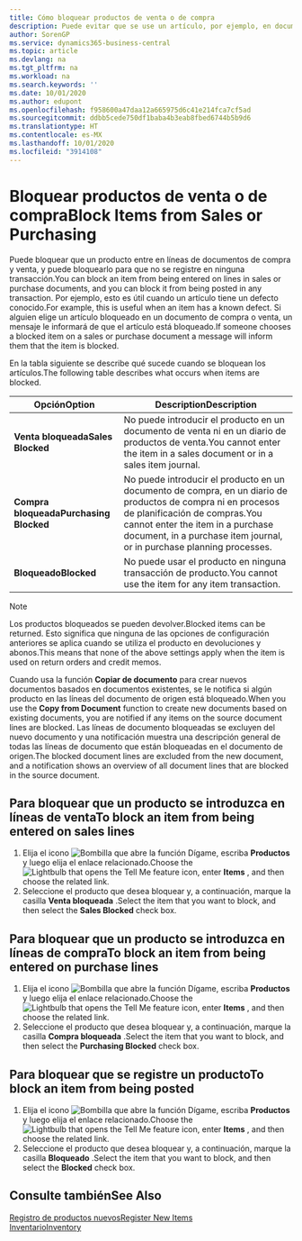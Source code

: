 ```yaml
---
title: Cómo bloquear productos de venta o de compra
description: Puede evitar que se use un artículo, por ejemplo, en documentos de compra o venta.
author: SorenGP
ms.service: dynamics365-business-central
ms.topic: article
ms.devlang: na
ms.tgt_pltfrm: na
ms.workload: na
ms.search.keywords: ''
ms.date: 10/01/2020
ms.author: edupont
ms.openlocfilehash: f958600a47daa12a665975d6c41e214fca7cf5ad
ms.sourcegitcommit: ddbb5cede750df1baba4b3eab8fbed6744b5b9d6
ms.translationtype: HT
ms.contentlocale: es-MX
ms.lasthandoff: 10/01/2020
ms.locfileid: "3914108"
---
```

# <a name="block-items-from-sales-or-purchasing"></a><span data-ttu-id="ee2ca-103">Bloquear productos de venta o de compra</span><span class="sxs-lookup"><span data-stu-id="ee2ca-103">Block Items from Sales or Purchasing</span></span>
<span data-ttu-id="ee2ca-104">Puede bloquear que un producto entre en líneas de documentos de compra y venta, y puede bloquearlo para que no se registre en ninguna transacción.</span><span class="sxs-lookup"><span data-stu-id="ee2ca-104">You can block an item from being entered on lines in sales or purchase documents, and you can block it from being posted in any transaction.</span></span> <span data-ttu-id="ee2ca-105">Por ejemplo, esto es útil cuando un artículo tiene un defecto conocido.</span><span class="sxs-lookup"><span data-stu-id="ee2ca-105">For example, this is useful when an item has a known defect.</span></span> <span data-ttu-id="ee2ca-106">Si alguien elige un artículo bloqueado en un documento de compra o venta, un mensaje le informará de que el artículo está bloqueado.</span><span class="sxs-lookup"><span data-stu-id="ee2ca-106">If someone chooses a blocked item on a sales or purchase document a message will inform them that the item is blocked.</span></span>

<span data-ttu-id="ee2ca-107">En la tabla siguiente se describe qué sucede cuando se bloquean los artículos.</span><span class="sxs-lookup"><span data-stu-id="ee2ca-107">The following table describes what occurs when items are blocked.</span></span>  

|<span data-ttu-id="ee2ca-108">Opción</span><span class="sxs-lookup"><span data-stu-id="ee2ca-108">Option</span></span>|<span data-ttu-id="ee2ca-109">Description</span><span class="sxs-lookup"><span data-stu-id="ee2ca-109">Description</span></span>|  
|--------------------|------------|  
|<span data-ttu-id="ee2ca-110">**Venta bloqueada**</span><span class="sxs-lookup"><span data-stu-id="ee2ca-110">**Sales Blocked**</span></span>|<span data-ttu-id="ee2ca-111">No puede introducir el producto en un documento de venta ni en un diario de productos de venta.</span><span class="sxs-lookup"><span data-stu-id="ee2ca-111">You cannot enter the item in a sales document or in a sales item journal.</span></span>|  
|<span data-ttu-id="ee2ca-112">**Compra bloqueada**</span><span class="sxs-lookup"><span data-stu-id="ee2ca-112">**Purchasing Blocked**</span></span>|<span data-ttu-id="ee2ca-113">No puede introducir el producto en un documento de compra, en un diario de productos de compra ni en procesos de planificación de compras.</span><span class="sxs-lookup"><span data-stu-id="ee2ca-113">You cannot enter the item in a purchase document, in a purchase item journal, or in purchase planning processes.</span></span>|  
|<span data-ttu-id="ee2ca-114">**Bloqueado**</span><span class="sxs-lookup"><span data-stu-id="ee2ca-114">**Blocked**</span></span>|<span data-ttu-id="ee2ca-115">No puede usar el producto en ninguna transacción de producto.</span><span class="sxs-lookup"><span data-stu-id="ee2ca-115">You cannot use the item for any item transaction.</span></span>|  

> [!NOTE]
> <span data-ttu-id="ee2ca-116">Los productos bloqueados se pueden devolver.</span><span class="sxs-lookup"><span data-stu-id="ee2ca-116">Blocked items can be returned.</span></span> <span data-ttu-id="ee2ca-117">Esto significa que ninguna de las opciones de configuración anteriores se aplica cuando se utiliza el producto en devoluciones y abonos.</span><span class="sxs-lookup"><span data-stu-id="ee2ca-117">This means that none of the above settings apply when the item is used on return orders and credit memos.</span></span>

<span data-ttu-id="ee2ca-118">Cuando usa la función **Copiar de documento** para crear nuevos documentos basados en documentos existentes, se le notifica si algún producto en las líneas del documento de origen está bloqueado.</span><span class="sxs-lookup"><span data-stu-id="ee2ca-118">When you use the **Copy from Document** function to create new documents based on existing documents, you are notified if any items on the source document lines are blocked.</span></span> <span data-ttu-id="ee2ca-119">Las líneas de documento bloqueadas se excluyen del nuevo documento y una notificación muestra una descripción general de todas las líneas de documento que están bloqueadas en el documento de origen.</span><span class="sxs-lookup"><span data-stu-id="ee2ca-119">The blocked document lines are excluded from the new document, and a notification shows an overview of all document lines that are blocked in the source document.</span></span>

## <a name="to-block-an-item-from-being-entered-on-sales-lines"></a><span data-ttu-id="ee2ca-120">Para bloquear que un producto se introduzca en líneas de venta</span><span class="sxs-lookup"><span data-stu-id="ee2ca-120">To block an item from being entered on sales lines</span></span>  
1.  <span data-ttu-id="ee2ca-121">Elija el icono ![Bombilla que abre la función Dígame](media/ui-search/search_small.png "Dígame qué desea hacer"), escriba **Productos** y luego elija el enlace relacionado.</span><span class="sxs-lookup"><span data-stu-id="ee2ca-121">Choose the ![Lightbulb that opens the Tell Me feature](media/ui-search/search_small.png "Tell me what you want to do") icon, enter **Items** , and then choose the related link.</span></span>  
2.  <span data-ttu-id="ee2ca-122">Seleccione el producto que desea bloquear y, a continuación, marque la casilla **Venta bloqueada** .</span><span class="sxs-lookup"><span data-stu-id="ee2ca-122">Select the item that you want to block, and then select the **Sales Blocked** check box.</span></span>  

## <a name="to-block-an-item-from-being-entered-on-purchase-lines"></a><span data-ttu-id="ee2ca-123">Para bloquear que un producto se introduzca en líneas de compra</span><span class="sxs-lookup"><span data-stu-id="ee2ca-123">To block an item from being entered on purchase lines</span></span>  
1.  <span data-ttu-id="ee2ca-124">Elija el icono ![Bombilla que abre la función Dígame](media/ui-search/search_small.png "Dígame qué desea hacer"), escriba **Productos** y luego elija el enlace relacionado.</span><span class="sxs-lookup"><span data-stu-id="ee2ca-124">Choose the ![Lightbulb that opens the Tell Me feature](media/ui-search/search_small.png "Tell me what you want to do") icon, enter **Items** , and then choose the related link.</span></span>  
2.  <span data-ttu-id="ee2ca-125">Seleccione el producto que desea bloquear y, a continuación, marque la casilla **Compra bloqueada** .</span><span class="sxs-lookup"><span data-stu-id="ee2ca-125">Select the item that you want to block, and then select the **Purchasing Blocked** check box.</span></span>  

## <a name="to-block-an-item-from-being-posted"></a><span data-ttu-id="ee2ca-126">Para bloquear que se registre un producto</span><span class="sxs-lookup"><span data-stu-id="ee2ca-126">To block an item from being posted</span></span>
1. <span data-ttu-id="ee2ca-127">Elija el icono ![Bombilla que abre la función Dígame](media/ui-search/search_small.png "Dígame qué desea hacer"), escriba **Productos** y luego elija el enlace relacionado.</span><span class="sxs-lookup"><span data-stu-id="ee2ca-127">Choose the ![Lightbulb that opens the Tell Me feature](media/ui-search/search_small.png "Tell me what you want to do") icon, enter **Items** , and then choose the related link.</span></span>
2. <span data-ttu-id="ee2ca-128">Seleccione el producto que desea bloquear y, a continuación, marque la casilla **Bloqueado** .</span><span class="sxs-lookup"><span data-stu-id="ee2ca-128">Select the item that you want to block, and then select the **Blocked** check box.</span></span>

## <a name="see-also"></a><span data-ttu-id="ee2ca-129">Consulte también</span><span class="sxs-lookup"><span data-stu-id="ee2ca-129">See Also</span></span>  
[<span data-ttu-id="ee2ca-130">Registro de productos nuevos</span><span class="sxs-lookup"><span data-stu-id="ee2ca-130">Register New Items</span></span>](inventory-how-register-new-items.md)  
[<span data-ttu-id="ee2ca-131">Inventario</span><span class="sxs-lookup"><span data-stu-id="ee2ca-131">Inventory</span></span>](inventory-manage-inventory.md)  
